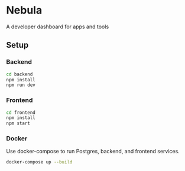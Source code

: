 # Nebula
A developer dashboard for apps and tools

## Setup

### Backend
```bash
cd backend
npm install
npm run dev
```

### Frontend
```bash
cd frontend
npm install
npm start
```

### Docker
Use docker-compose to run Postgres, backend, and frontend services.
```bash
docker-compose up --build
```
